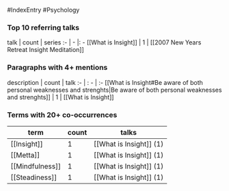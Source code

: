 #IndexEntry #Psychology

### Top 10 referring talks
talk | count | series
:- | - |: -
[[What is Insight]] | 1 | [[2007 New Years Retreat Insight Meditation]]

### Paragraphs with 4+ mentions
description | count | talk
:- | : - | :-
[[What is Insight#Be aware of both personal weaknesses and strenghts\|Be aware of both personal weaknesses and strenghts]] | 1 | [[What is Insight]]

### Terms with 20+ co-occurrences
term | count | talks
-|-|-
[[Insight]] | 1 | <span class="counts">[[What is Insight]] (1)</span> 
[[Metta]] | 1 | <span class="counts">[[What is Insight]] (1)</span> 
[[Mindfulness]] | 1 | <span class="counts">[[What is Insight]] (1)</span> 
[[Steadiness]] | 1 | <span class="counts">[[What is Insight]] (1)</span> 

